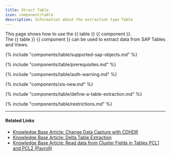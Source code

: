 ```yaml
---
title: Xtract Table
icon: component/table
description: Information about the extraction type Table
---
```


This page shows how to use the {{ table }} {{ component }}.<br>
The {{ table }} {{ component }} can be used to extract data from SAP Tables and Views.

{% include "components/table/supported-sap-objects.md"  %}

{% include "components/table/prerequisites.md" %}

{% include "components/table/auth-warning.md"  %}

{% include "components/xis-new.md"  %}

{% include "components/table/define-a-table-extraction.md"  %}

{% include "components/table/restrictions.md"  %}

****
#### Related Links
- [Knowledge Base Article: Change Data Capture with CDHDR](../../knowledge-base/change-data-capture-with-cdhdr.md)
- [Knowledge Base Article: Delta Table Extraction](../../knowledge-base/delta-table-extraction.md)
- [Knowledge Base Article: Read data from Cluster Fields in Tables PCL1 and PCL2 (Payroll)](../../knowledge-base/read-data-from-cluster-fields-in-the-tables-pcl1-and-pcl2-payroll.md)
